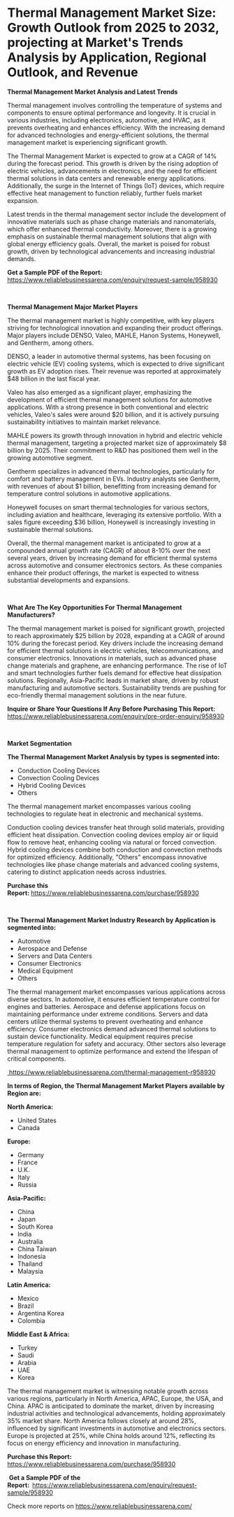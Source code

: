 <p><h1>Thermal Management Market Size: Growth Outlook from 2025 to 2032, projecting at Market's Trends Analysis by Application, Regional Outlook, and Revenue</h1></p><p><strong>Thermal Management Market Analysis and Latest Trends</strong></p>
<p><p>Thermal management involves controlling the temperature of systems and components to ensure optimal performance and longevity. It is crucial in various industries, including electronics, automotive, and HVAC, as it prevents overheating and enhances efficiency. With the increasing demand for advanced technologies and energy-efficient solutions, the thermal management market is experiencing significant growth.</p><p>The Thermal Management Market is expected to grow at a CAGR of 14% during the forecast period. This growth is driven by the rising adoption of electric vehicles, advancements in electronics, and the need for efficient thermal solutions in data centers and renewable energy applications. Additionally, the surge in the Internet of Things (IoT) devices, which require effective heat management to function reliably, further fuels market expansion.</p><p>Latest trends in the thermal management sector include the development of innovative materials such as phase change materials and nanomaterials, which offer enhanced thermal conductivity. Moreover, there is a growing emphasis on sustainable thermal management solutions that align with global energy efficiency goals. Overall, the market is poised for robust growth, driven by technological advancements and increasing industrial demands.</p></p>
<p><strong>Get a Sample PDF of the Report:&nbsp;</strong> <a href="https://www.reliablebusinessarena.com/enquiry/request-sample/958930?utm_campaign=2984&utm_medium=2&utm_source=Github&utm_content=ia&utm_term=11042025&utm_id=thermal-management">https://www.reliablebusinessarena.com/enquiry/request-sample/958930</a></p>
<p>&nbsp;</p>
<p><strong>Thermal Management Major Market Players</strong></p>
<p><p>The thermal management market is highly competitive, with key players striving for technological innovation and expanding their product offerings. Major players include DENSO, Valeo, MAHLE, Hanon Systems, Honeywell, and Gentherm, among others.</p><p>DENSO, a leader in automotive thermal systems, has been focusing on electric vehicle (EV) cooling systems, which is expected to drive significant growth as EV adoption rises. Their revenue was reported at approximately $48 billion in the last fiscal year.</p><p>Valeo has also emerged as a significant player, emphasizing the development of efficient thermal management solutions for automotive applications. With a strong presence in both conventional and electric vehicles, Valeo's sales were around $20 billion, and it is actively pursuing sustainability initiatives to maintain market relevance.</p><p>MAHLE powers its growth through innovation in hybrid and electric vehicle thermal management, targeting a projected market size of approximately $8 billion by 2025. Their commitment to R&D has positioned them well in the growing automotive segment.</p><p>Gentherm specializes in advanced thermal technologies, particularly for comfort and battery management in EVs. Industry analysts see Gentherm, with revenues of about $1 billion, benefitting from increasing demand for temperature control solutions in automotive applications.</p><p>Honeywell focuses on smart thermal technologies for various sectors, including aviation and healthcare, leveraging its extensive portfolio. With a sales figure exceeding $36 billion, Honeywell is increasingly investing in sustainable thermal solutions.</p><p>Overall, the thermal management market is anticipated to grow at a compounded annual growth rate (CAGR) of about 8-10% over the next several years, driven by increasing demand for efficient thermal systems across automotive and consumer electronics sectors. As these companies enhance their product offerings, the market is expected to witness substantial developments and expansions.</p></p>
<p>&nbsp;</p>
<p><strong>What Are The Key Opportunities For Thermal Management Manufacturers?</strong></p>
<p><p>The thermal management market is poised for significant growth, projected to reach approximately $25 billion by 2028, expanding at a CAGR of around 10% during the forecast period. Key drivers include the increasing demand for efficient thermal solutions in electric vehicles, telecommunications, and consumer electronics. Innovations in materials, such as advanced phase change materials and graphene, are enhancing performance. The rise of IoT and smart technologies further fuels demand for effective heat dissipation solutions. Regionally, Asia-Pacific leads in market share, driven by robust manufacturing and automotive sectors. Sustainability trends are pushing for eco-friendly thermal management solutions in the near future.</p></p>
<p><strong>Inquire or Share Your Questions If Any Before Purchasing This Report:</strong> <a href="https://www.reliablebusinessarena.com/enquiry/pre-order-enquiry/958930?utm_campaign=2984&utm_medium=2&utm_source=Github&utm_content=ia&utm_term=11042025&utm_id=thermal-management">https://www.reliablebusinessarena.com/enquiry/pre-order-enquiry/958930</a></p>
<p>&nbsp;</p>
<p><strong>Market Segmentation</strong></p>
<p><strong>The Thermal Management Market Analysis by types is segmented into:</strong></p>
<p><ul><li>Conduction Cooling Devices</li><li>Convection Cooling Devices</li><li>Hybrid Cooling Devices</li><li>Others</li></ul></p>
<p><p>The thermal management market encompasses various cooling technologies to regulate heat in electronic and mechanical systems. </p><p>Conduction cooling devices transfer heat through solid materials, providing efficient heat dissipation. Convection cooling devices employ air or liquid flow to remove heat, enhancing cooling via natural or forced convection. Hybrid cooling devices combine both conduction and convection methods for optimized efficiency. Additionally, "Others" encompass innovative technologies like phase change materials and advanced cooling systems, catering to distinct application needs across industries.</p></p>
<p><strong>Purchase this Report:&nbsp;</strong><a href="https://www.reliablebusinessarena.com/purchase/958930?utm_campaign=2984&utm_medium=2&utm_source=Github&utm_content=ia&utm_term=11042025&utm_id=thermal-management">https://www.reliablebusinessarena.com/purchase/958930</a></p>
<p>&nbsp;</p>
<p><strong>The Thermal Management Market Industry Research by Application is segmented into:</strong></p>
<p><ul><li>Automotive</li><li>Aerospace and Defense</li><li>Servers and Data Centers</li><li>Consumer Electronics</li><li>Medical Equipment</li><li>Others</li></ul></p>
<p><p>The thermal management market encompasses various applications across diverse sectors. In automotive, it ensures efficient temperature control for engines and batteries. Aerospace and defense applications focus on maintaining performance under extreme conditions. Servers and data centers utilize thermal systems to prevent overheating and enhance efficiency. Consumer electronics demand advanced thermal solutions to sustain device functionality. Medical equipment requires precise temperature regulation for safety and accuracy. Other sectors also leverage thermal management to optimize performance and extend the lifespan of critical components.</p></p>
<p><a href="https://www.reliablebusinessarena.com/thermal-management-r958930?utm_campaign=2984&utm_medium=2&utm_source=Github&utm_content=ia&utm_term=11042025&utm_id=thermal-management">&nbsp;https://www.reliablebusinessarena.com/thermal-management-r958930</a></p>
<p><strong>In terms of Region, the Thermal Management Market Players available by Region are:</strong></p>
<p>
    <p> <strong> North America: </strong>
        <ul>
            <li>United States</li>
            <li>Canada</li>
        </ul>
        </p> 
    <p> <strong> Europe: </strong>
        <ul>
            <li>Germany</li>
            <li>France</li>
            <li>U.K.</li>
            <li>Italy</li>
            <li>Russia</li>
        </ul>
        </p> 
    <p> <strong> Asia-Pacific: </strong>
        <ul>
            <li>China</li>
            <li>Japan</li>
            <li>South Korea</li>
            <li>India</li>
            <li>Australia</li>
            <li>China Taiwan</li>
            <li>Indonesia</li>
            <li>Thailand</li>
            <li>Malaysia</li>
        </ul>
        </p> 
    <p> <strong> Latin America: </strong>
        <ul>
            <li>Mexico</li>
            <li>Brazil</li>
            <li>Argentina Korea</li>
            <li>Colombia</li>
        </ul>
        </p> 
    <p> <strong> Middle East & Africa: </strong>
        <ul>
            <li>Turkey</li>
            <li>Saudi</li>
            <li>Arabia</li>
            <li>UAE</li>
            <li>Korea</li>
        </ul>
    </p>
    </p>
<p><p>The thermal management market is witnessing notable growth across various regions, particularly in North America, APAC, Europe, the USA, and China. APAC is anticipated to dominate the market, driven by increasing industrial activities and technological advancements, holding approximately 35% market share. North America follows closely at around 28%, influenced by significant investments in automotive and electronics sectors. Europe is projected at 25%, while China holds around 12%, reflecting its focus on energy efficiency and innovation in manufacturing.</p></p>
<p><strong>Purchase this Report: </strong><a href="https://www.reliablebusinessarena.com/purchase/958930?utm_campaign=2984&utm_medium=2&utm_source=Github&utm_content=ia&utm_term=11042025&utm_id=thermal-management">https://www.reliablebusinessarena.com/purchase/958930</a></p>
<p>&nbsp;<strong>Get a Sample PDF of the Report:&nbsp;&nbsp;</strong><a href="https://www.reliablebusinessarena.com/enquiry/request-sample/958930?utm_campaign=2984&utm_medium=2&utm_source=Github&utm_content=ia&utm_term=11042025&utm_id=thermal-management">https://www.reliablebusinessarena.com/enquiry/request-sample/958930</a></p>
<p><strong></strong></p>
<p>Check more reports on <a href="https://www.reliablebusinessarena.com/?utm_campaign=2984&utm_medium=2&utm_source=Github&utm_content=ia&utm_term=11042025&utm_id=thermal-management">https://www.reliablebusinessarena.com/</a></p>